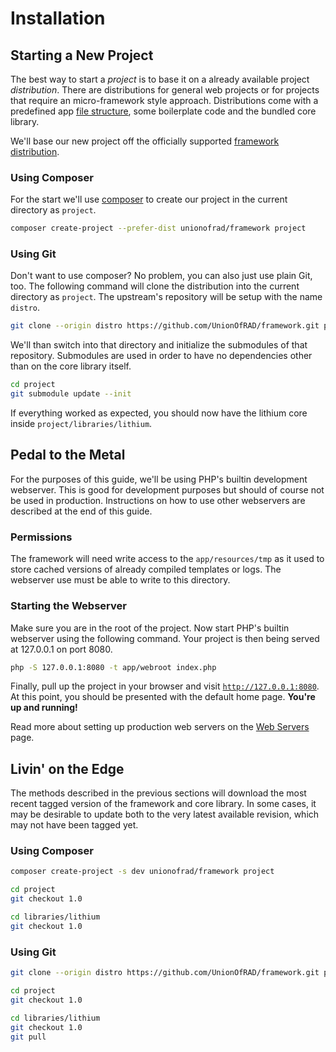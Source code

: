 # Installation

## Starting a New Project

The best way to start a *project* is to base it on a already available project *distribution*. There are distributions for general web projects or for projects that require an micro-framework style approach.
Distributions come with a predefined app [file structure](./architecture/file-structure.md), some boilerplate code and the bundled core library.

We'll base our new project off the officially supported [framework distribution](https://github.com/UnionOfRAD/framework).

### Using Composer


For the start we'll use [composer](https://getcomposer.org/) to create our project in
the current directory as `project`.

```bash
composer create-project --prefer-dist unionofrad/framework project
```

### Using Git

Don't want to use composer? No problem, you can also just use plain Git, too. The following command
will clone the distribution into the current directory as `project`. The upstream's repository
will be setup with the name `distro`.

```bash
git clone --origin distro https://github.com/UnionOfRAD/framework.git project
```

We'll than switch into that directory and initialize the submodules of that repository.
Submodules are used in order to have no dependencies other than on the core library itself.

```bash
cd project
git submodule update --init
```

If everything worked as expected, you should now have the lithium core inside `project/libraries/lithium`.

## Pedal to the Metal

For the purposes of this guide, we'll be using PHP's builtin development webserver. This is good for development purposes but should of course not be used in production. Instructions on how to use other
webservers are described at the end of this guide.

### Permissions

The framework will need write access to the `app/resources/tmp` as it used to store cached versions of
already compiled templates or logs. The webserver use must be able to write to this directory.

### Starting the Webserver

Make sure you are in the root of the project. Now start PHP's builtin webserver using the following command. Your project is then being served at 127.0.0.1 on port 8080.

```bash
php -S 127.0.0.1:8080 -t app/webroot index.php
```

Finally, pull up the project in your browser and visit [`http://127.0.0.1:8080`](http://127.0.0.1:8080).
At this point, you should be presented with the default home page. **You're up and running!**

<div class="note note-hint">
	Read more about setting up production web servers on the <a href="./installation/web-servers.md">Web Servers</a> page.
</div>

## Livin' on the Edge

The methods described in the previous sections will download the most recent tagged version of
the framework and core library. In some cases, it may be desirable to update both to the very
latest available revision, which may not have been tagged yet.

### Using Composer

```bash
composer create-project -s dev unionofrad/framework project

cd project
git checkout 1.0

cd libraries/lithium
git checkout 1.0
```

### Using Git

```bash
git clone --origin distro https://github.com/UnionOfRAD/framework.git project

cd project
git checkout 1.0

cd libraries/lithium
git checkout 1.0
git pull
```


